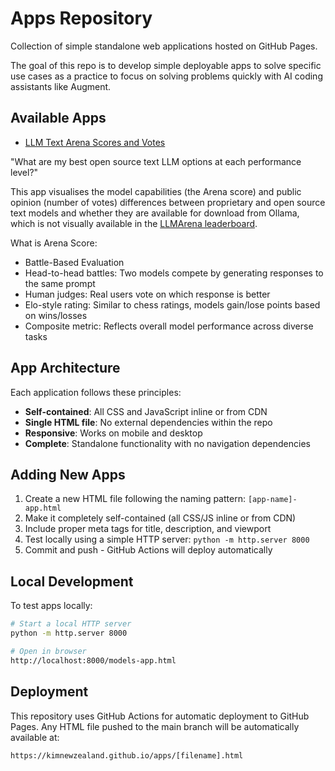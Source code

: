 # Apps Repository

Collection of simple standalone web applications hosted on GitHub Pages.

The goal of this repo is to develop simple deployable apps to solve specific use cases as a practice to focus on solving problems quickly with AI coding assistants like Augment.


## Available Apps

- [LLM Text Arena Scores and Votes](https://kimnewzealand.github.io/apps/models-app.html) 

"What are my best open source text LLM options at each performance level?" 

This app visualises the model capabilities (the Arena score) and public opinion (number of votes) differences between proprietary and open source text models and whether they are available for download from Ollama, which is not visually available in the [LLMArena leaderboard](https://lmarena.ai/leaderboard). 

What is Arena Score:
- Battle-Based Evaluation
- Head-to-head battles: Two models compete by generating responses to the same prompt
- Human judges: Real users vote on which response is better
- Elo-style rating: Similar to chess ratings, models gain/lose points based on wins/losses
- Composite metric: Reflects overall model performance across diverse tasks


## App Architecture

Each application follows these principles:
- **Self-contained**: All CSS and JavaScript inline or from CDN
- **Single HTML file**: No external dependencies within the repo
- **Responsive**: Works on mobile and desktop
- **Complete**: Standalone functionality with no navigation dependencies

## Adding New Apps

1. Create a new HTML file following the naming pattern: `[app-name]-app.html`
2. Make it completely self-contained (all CSS/JS inline or from CDN)
3. Include proper meta tags for title, description, and viewport
4. Test locally using a simple HTTP server: `python -m http.server 8000`
5. Commit and push - GitHub Actions will deploy automatically

## Local Development

To test apps locally:

```bash
# Start a local HTTP server
python -m http.server 8000

# Open in browser
http://localhost:8000/models-app.html
```

## Deployment

This repository uses GitHub Actions for automatic deployment to GitHub Pages. Any HTML file pushed to the main branch will be automatically available at:

`https://kimnewzealand.github.io/apps/[filename].html`